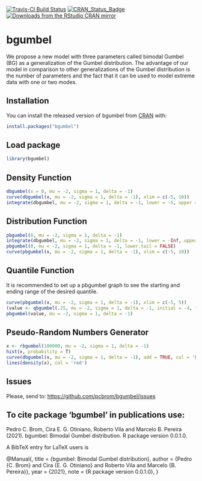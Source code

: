 <!-- # bgumbel <img src="man/figures/logo.png" align="right" /> -->

<!-- [![Downloads](http://cranlogs.r-pkg.org/badges/bgumbel?color=brightgreen)](http://www.r-pkg.org/pkg/bgumbel) -->

<!-- [![Downloads](http://cranlogs.r-pkg.org/badges/mRpostman?color=brightgreen)](http://www.r-pkg.org/pkg/mRpostman) -->

<!-- one space after links to display badges side by side -->

[![Travis-CI Build
Status](https://travis-ci.org/pcbrom/bgumbel.svg?branch=master)](https://travis-ci.org/pcbrom/bgumbel)
[![CRAN\_Status\_Badge](https://www.r-pkg.org/badges/version/bgumbel)](https://cran.r-project.org/package=bgumbel)
[![Downloads from the RStudio CRAN
mirror](https://cranlogs.r-pkg.org/badges/grand-total/bgumbel)](https://cran.r-project.org/package=bgumbel)


# bgumbel

<!-- badges: start -->
<!-- badges: end -->

We propose a new model with three parameters called bimodal Gumbel (BG) as a generalization of the Gumbel distribution. The advantage of our model in comparison to other generalizations of the Gumbel distribution is the number of parameters and the fact that it can be used to model extreme data with one or two modes.


## Installation

You can install the released version of bgumbel from [CRAN](https://CRAN.R-project.org) with:


``` r
install.packages("bgumbel")
```


## Load package

``` r
library(bgumbel)
```


## Density Function


``` r
dbgumbel(x = 0, mu = -2, sigma = 1, delta = -1)
curve(dbgumbel(x, mu = -2, sigma = 1, delta = -1), xlim = c(-5, 10))
integrate(dbgumbel, mu = -2, sigma = 1, delta = -1, lower = -5, upper = 0)
```


## Distribution Function

``` r
pbgumbel(0, mu = -2, sigma = 1, delta = -1)
integrate(dbgumbel, mu = -2, sigma = 1, delta = -1, lower = -Inf, upper = 0)
pbgumbel(0, mu = -2, sigma = 1, delta = -1, lower.tail = FALSE)
curve(pbgumbel(x, mu = -2, sigma = 1, delta = -1), xlim = c(-5, 10))
```


## Quantile Function

It is recommended to set up a pbgumbel graph to see the starting and ending range of the desired quantile.

``` r
curve(pbgumbel(x, mu = -2, sigma = 1, delta = -1), xlim = c(-5, 5))
(value <- qbgumbel(.25, mu = -2, sigma = 1, delta = -1, initial = -4, final = -2))
pbgumbel(value, mu = -2, sigma = 1, delta = -1)
```


## Pseudo-Random Numbers Generator

``` r
x <- rbgumbel(100000, mu = -2, sigma = 1, delta = -1)
hist(x, probability = T)
curve(dbgumbel(x, mu = -2, sigma = 1, delta = -1), add = TRUE, col = 'blue')
lines(density(x), col = 'red')
```


## Issues

Please, send to: https://github.com/pcbrom/bgumbel/issues


## To cite package ‘bgumbel’ in publications use:

Pedro C. Brom, Cira E. G. Otiniano, Roberto Vila and Marcelo B. Pereira (2021). bgumbel: Bimodal Gumbel distribution. R package version 0.0.1.0.

A BibTeX entry for LaTeX users is

@Manual{,
  title = {bgumbel: Bimodal Gumbel distribution},
  author = {Pedro {C. Brom} and Cira {E. G. Otiniano} and Roberto Vila and Marcelo {B. Pereira}},
  year = {2021},
  note = {R package version 0.0.1.0},
}
